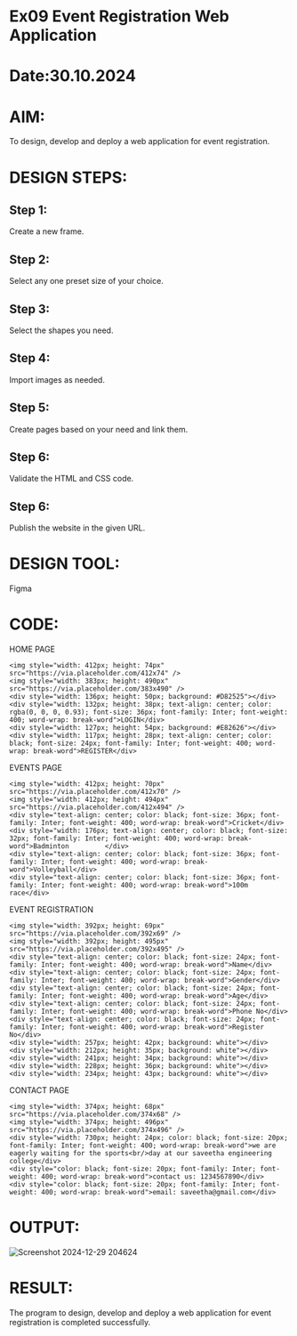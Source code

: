 # Ex09 Event Registration Web Application
# Date:30.10.2024
# AIM:
To design, develop and deploy a web application for event registration.

# DESIGN STEPS:
## Step 1:
Create a new frame.

## Step 2:
Select any one preset size of your choice.

## Step 3:
Select the shapes you need.

## Step 4:
Import images as needed.

## Step 5:
Create pages based on your need and link them.

## Step 6:
Validate the HTML and CSS code.

## Step 6:
Publish the website in the given URL.

# DESIGN TOOL:
Figma

# CODE:
HOME PAGE
```
<img style="width: 412px; height: 74px" src="https://via.placeholder.com/412x74" />
<img style="width: 383px; height: 490px" src="https://via.placeholder.com/383x490" />
<div style="width: 136px; height: 50px; background: #D82525"></div>
<div style="width: 132px; height: 38px; text-align: center; color: rgba(0, 0, 0, 0.93); font-size: 36px; font-family: Inter; font-weight: 400; word-wrap: break-word">LOGIN</div>
<div style="width: 127px; height: 54px; background: #E82626"></div>
<div style="width: 117px; height: 28px; text-align: center; color: black; font-size: 24px; font-family: Inter; font-weight: 400; word-wrap: break-word">REGISTER</div>
```
EVENTS PAGE
```
<img style="width: 412px; height: 70px" src="https://via.placeholder.com/412x70" />
<img style="width: 412px; height: 494px" src="https://via.placeholder.com/412x494" />
<div style="text-align: center; color: black; font-size: 36px; font-family: Inter; font-weight: 400; word-wrap: break-word">Cricket</div>
<div style="width: 176px; text-align: center; color: black; font-size: 32px; font-family: Inter; font-weight: 400; word-wrap: break-word">Badminton         </div>
<div style="text-align: center; color: black; font-size: 36px; font-family: Inter; font-weight: 400; word-wrap: break-word">Volleyball</div>
<div style="text-align: center; color: black; font-size: 36px; font-family: Inter; font-weight: 400; word-wrap: break-word">100m race</div>
```
EVENT REGISTRATION
```
<img style="width: 392px; height: 69px" src="https://via.placeholder.com/392x69" />
<img style="width: 392px; height: 495px" src="https://via.placeholder.com/392x495" />
<div style="text-align: center; color: black; font-size: 24px; font-family: Inter; font-weight: 400; word-wrap: break-word">Name</div>
<div style="text-align: center; color: black; font-size: 24px; font-family: Inter; font-weight: 400; word-wrap: break-word">Gender</div>
<div style="text-align: center; color: black; font-size: 24px; font-family: Inter; font-weight: 400; word-wrap: break-word">Age</div>
<div style="text-align: center; color: black; font-size: 24px; font-family: Inter; font-weight: 400; word-wrap: break-word">Phone No</div>
<div style="text-align: center; color: black; font-size: 24px; font-family: Inter; font-weight: 400; word-wrap: break-word">Register No</div>
<div style="width: 257px; height: 42px; background: white"></div>
<div style="width: 212px; height: 35px; background: white"></div>
<div style="width: 241px; height: 34px; background: white"></div>
<div style="width: 228px; height: 36px; background: white"></div>
<div style="width: 234px; height: 43px; background: white"></div>
```
CONTACT PAGE
```
<img style="width: 374px; height: 68px" src="https://via.placeholder.com/374x68" />
<img style="width: 374px; height: 496px" src="https://via.placeholder.com/374x496" />
<div style="width: 730px; height: 24px; color: black; font-size: 20px; font-family: Inter; font-weight: 400; word-wrap: break-word">we are eagerly waiting for the sports<br/>day at our saveetha engineering college</div>
<div style="color: black; font-size: 20px; font-family: Inter; font-weight: 400; word-wrap: break-word">contact us: 1234567890</div>
<div style="color: black; font-size: 20px; font-family: Inter; font-weight: 400; word-wrap: break-word">email: saveetha@gmail.com</div>
```
# OUTPUT:
![Screenshot 2024-12-29 204624](https://github.com/user-attachments/assets/67738ca5-b1cf-457a-ae23-ea9b8040b367)

# RESULT:
The program to design, develop and deploy a web application for event registration is completed successfully.
